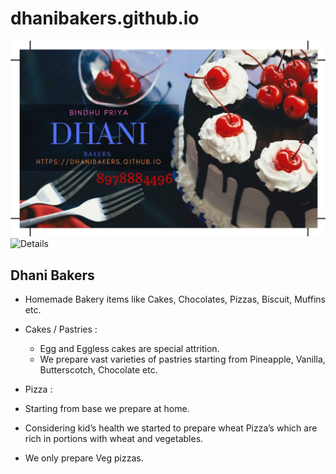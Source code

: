 # dhanibakers.github.io

![Visiting Card](https://github.com/dhanibakers/dhanibakers.github.io/blob/master/Bindhu_visiting%20card.JPG)
![Details]((https://github.com/dhanibakers/dhanibakers.github.io/blob/master/Bindhu_visiting%20card.JPG){:class="img-responsive"})

## Dhani Bakers 


- Homemade Bakery items like Cakes, Chocolates, Pizzas, Biscuit, Muffins etc.

- Cakes / Pastries :
  - Egg and Eggless cakes are special attrition. 
  - We prepare vast varieties of pastries starting from Pineapple, Vanilla, Butterscotch, Chocolate etc.

-	Pizza :
  - Starting from base we prepare at home.
  - Considering kid’s health we started to prepare wheat Pizza’s which are rich in portions with wheat and vegetables.
  - We only prepare Veg pizzas.

